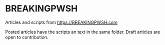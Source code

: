# BREAKINGPWSH
Articles and scripts from https://BREAKINGPWSH.com

Posted articles have the scripts an text in the same folder. Draft articles are open to contribution.